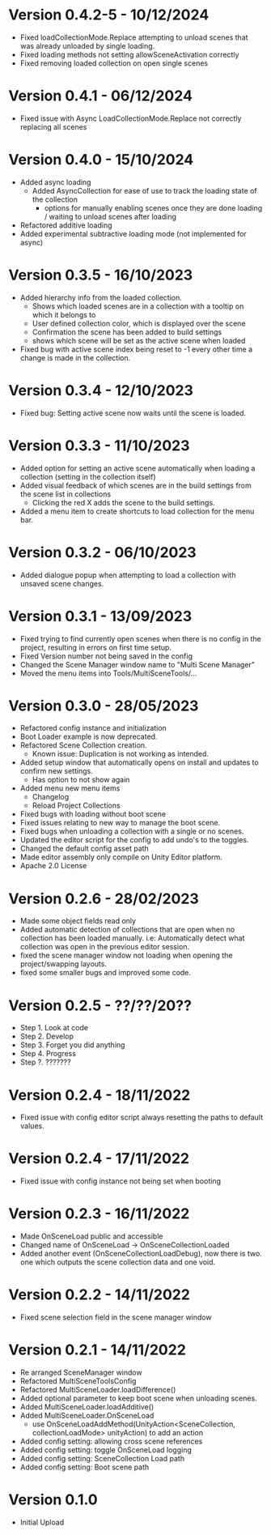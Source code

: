 # Version 0.4.2-5 - 10/12/2024
- Fixed loadCollectionMode.Replace attempting to unload scenes that was already unloaded by single loading.
- Fixed loading methods not setting allowSceneActivation correctly
- Fixed removing loaded collection on open single scenes

# Version 0.4.1 - 06/12/2024
- Fixed issue with Async LoadCollectionMode.Replace not correctly replacing all scenes

# Version 0.4.0 - 15/10/2024
- Added async loading
    - Added AsyncCollection for ease of use to track the loading state of the collection
        - options for manually enabling scenes once they are done loading / waiting to unload scenes after loading
- Refactored additive loading
- Added experimental subtractive loading mode (not implemented for async)

# Version 0.3.5 - 16/10/2023

- Added hierarchy info from the loaded collection.
    - Shows which loaded scenes are in a collection with a tooltip on which it belongs to
    - User defined collection color, which is displayed over the scene
    - Confirmation the scene has been added to build settings
    - shows which scene will be set as the active scene when loaded
- Fixed bug with active scene index being reset to -1 every other time a change is made in the collection.

# Version 0.3.4 - 12/10/2023

- Fixed bug: Setting active scene now waits until the scene is loaded.

# Version 0.3.3 - 11/10/2023

- Added option for setting an active scene automatically when loading a collection (setting in the collection itself)
- Added visual feedback of which scenes are in the build settings from the scene list in collections
    - Clicking the red X adds the scene to the build settings.
- Added a menu item to create shortcuts to load collection for the menu bar.

# Version 0.3.2 - 06/10/2023

- Added dialogue popup when attempting to load a collection with unsaved scene changes.

# Version 0.3.1 - 13/09/2023

- Fixed trying to find currently open scenes when there is no config in the project, resulting in errors on first time setup.
- Fixed Version number not being saved in the config
- Changed the Scene Manager window name to "Multi Scene Manager"
- Moved the menu items into Tools/MultiSceneTools/... 

# Version 0.3.0  -  28/05/2023

- Refactored config instance and initialization
- Boot Loader example is now deprecated. 
- Refactored Scene Collection creation.
    - Known issue: Duplication is not working as intended.
- Added setup window that automatically opens on install and updates to confirm new settings.
    - Has option to not show again
- Added menu new menu items
    - Changelog
    - Reload Project Collections
- Fixed bugs with loading without boot scene
- Fixed issues relating to new way to manage the boot scene.
- Fixed bugs when unloading a collection with a single or no scenes.
- Updated the editor script for the config to add undo's to the toggles.
- Changed the default config asset path
- Made editor assembly only compile on Unity Editor platform.
- Apache 2.0 License

# Version 0.2.6  -  28/02/2023

- Made some object fields read only
- Added automatic detection of collections that are open when no collection has been loaded manually. i.e: Automatically detect what collection was open in the previous editor session.
- fixed the scene manager window not loading when opening the project/swapping layouts. 
- fixed some smaller bugs and improved some code.

# Version 0.2.5  -  ??/??/20??

- Step 1. Look at code
- Step 2. Develop
- Step 3. Forget you did anything
- Step 4. Progress
- Step ?. ???????

# Version 0.2.4  -  18/11/2022

- Fixed issue with config editor script always resetting the paths to default values.

# Version 0.2.4  -  17/11/2022

- Fixed issue with config instance not being set when booting

# Version 0.2.3  -  16/11/2022

- Made OnSceneLoad public and accessible 
- Changed name of OnSceneLoad -> OnSceneCollectionLoaded
- Added another event (OnSceneCollectionLoadDebug), now there is two. one which outputs the scene collection data and one void.

# Version 0.2.2  -  14/11/2022

- Fixed scene selection field in the scene manager window 

# Version 0.2.1  -  14/11/2022

- Re arranged SceneManager window
- Refactored MultiSceneToolsConfig
- Refactored MultiSceneLoader.loadDifference()
- Added optional parameter to keep boot scene when unloading scenes.
- Added MultiSceneLoader.loadAdditive()
- Added MultiSceneLoader.OnSceneLoad
    - use OnSceneLoadAddMethod(UnityAction<SceneCollection, collectionLoadMode> unityAction) to add an action
- Added config setting: allowing cross scene references
- Added config setting: toggle OnSceneLoad logging
- Added config setting: SceneCollection Load path
- Added config setting: Boot scene path

# Version 0.1.0

- Initial Upload
